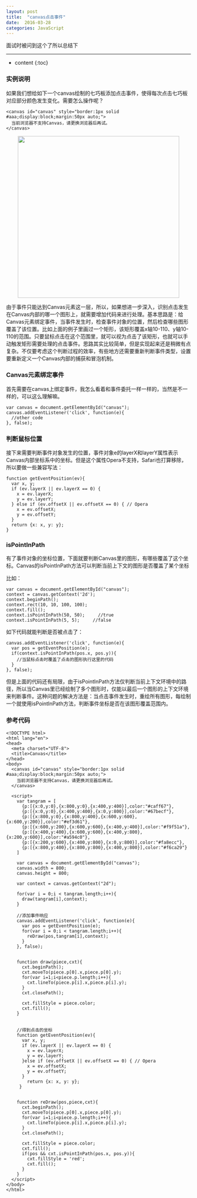 ```yaml
---
layout: post
title:  "canvas点击事件"
date:  2016-03-28
categories: JavaScript
---
```


面试时被问到这个了所以总结下

---

* content
{:toc}



### 实例说明

如果我们想给如下一个canvas绘制的七巧板添加点击事件，使得每次点击七巧板对应部分颜色发生变化。需要怎么操作呢？

	<canvas id="canvas" style="border:1px solid #aaa;display:block;margin:50px auto;">
	  当前浏览器不支持Canvas，请更换浏览器后再试。
	</canvas>

<div style="text-align:center;">
	<img src="{{ site.url }}/assets/canvas-click/t.png" style="width:440px;height:440px">
</div>

由于事件只能达到Canvas元素这一层，所以，如果想进一步深入，识别点击发生在Canvas内部的哪一个图形上，就需要增加代码来进行处理。基本思路是：给Canvas元素绑定事件，当事件发生时，检查事件对象的位置，然后检查哪些图形覆盖了该位置。比如上面的例子里画过一个矩形，该矩形覆盖x轴10-110、y轴10-110的范围。只要鼠标点击在这个范围里，就可以视为点击了该矩形，也就可以手动触发矩形需要处理的点击事件。思路其实比较简单，但是实现起来还是稍微有点复杂。不仅要考虑这个判断过程的效率，有些地方还需要重新判断事件类型，设置要重新定义一个Canvas内部的捕获和冒泡机制。


### Canvas元素绑定事件

首先需要在canvas上绑定事件，我怎么看着和事件委托一样一样的，当然是不一样的，可以这么理解嘛。

	var canvas = document.getElementById("canvas");
	canvas.addEventListener('click', function(e){  
	  //other code
    }, false);

### 判断鼠标位置

接下来需要判断事件对象发生的位置，事件对象e的layerX和layerY属性表示Canvas内部坐标系中的坐标。但是这个属性Opera不支持，Safari也打算移除，所以要做一些兼容写法：

	function getEventPosition(ev){
	  var x, y;
	  if (ev.layerX || ev.layerX == 0) {
	    x = ev.layerX;
	    y = ev.layerY;
	  } else if (ev.offsetX || ev.offsetX == 0) { // Opera
	    x = ev.offsetX;
	    y = ev.offsetY;
	  }
	  return {x: x, y: y};
	}

### isPointInPath

有了事件对象的坐标位置，下面就要判断Canvas里的图形，有哪些覆盖了这个坐标。Canvas的isPointInPath方法可以判断当前上下文的图形是否覆盖了某个坐标

比如：

	var canvas = document.getElementById("canvas"); 
	context = canvas.getContext('2d');  
	context.beginPath();  
	context.rect(10, 10, 100, 100);  
	context.fill();  
	context.isPointInPath(50, 50);     //true  
	context.isPointInPath(5, 5);     //false  

如下代码就能判断是否被点击了：

	canvas.addEventListener('click', function(e){  
	  var pos = getEventPosition(e);  
	  if(context.isPointInPath(pos.x, pos.y)){  
	    //当鼠标点击时覆盖了点击的图形执行这里的代码  
	  }  
	}, false);

但是上面的代码还有局限，由于isPointInPath方法仅判断当前上下文环境中的路径，所以当Canvas里已经绘制了多个图形时，仅能以最后一个图形的上下文环境来判断事件。这种问题的解决方法是：当点击事件发生时，重绘所有图形，每绘制一个就使用isPointInPath方法，判断事件坐标是否在该图形覆盖范围内。

### 参考代码

	<!DOCTYPE html>
	<html lang="en">
	<head>
	  <meta charset="UTF-8">
	  <title>Canvas</title>
	</head>
	<body>
	  <canvas id="canvas" style="border:1px solid #aaa;display:block;margin:50px auto;">
		当前浏览器不支持Canvas，请更换浏览器后再试。
	  </canvas>
	
	  <script>
		var tangram = [
		  {p:[{x:0,y:0},{x:800,y:0},{x:400,y:400}],color:"#caff67"},
		  {p:[{x:0,y:0},{x:400,y:400},{x:0,y:800}],color:"#67becf"},
		  {p:[{x:800,y:0},{x:800,y:400},{x:600,y:600},{x:600,y:200}],color:"#ef3d61"},
		  {p:[{x:600,y:200},{x:600,y:600},{x:400,y:400}],color:"#f9f51a"},
		  {p:[{x:400,y:400},{x:600,y:600},{x:400,y:800},{x:200,y:600}],color:"#a594c0"},
		  {p:[{x:200,y:600},{x:400,y:800},{x:0,y:800}],color:"#fa8ecc"},
		  {p:[{x:800,y:400},{x:800,y:800},{x:400,y:800}],color:"#f6ca29"}
		]
	
		var canvas = document.getElementById("canvas");
		canvas.width = 800;
		canvas.height = 800;
	
		var context = canvas.getContext("2d");
	
		for(var i = 0;i < tangram.length;i++){
		  draw(tangram[i],context);
		}
	
		//添加事件响应  
		canvas.addEventListener('click', function(e){  
		  var pos = getEventPosition(e); 
		  for(var i = 0;i < tangram.length;i++){
		    reDraw(pos,tangram[i],context); 
		  } 
		}, false); 
	
	
		function draw(piece,cxt){
		  cxt.beginPath();
		  cxt.moveTo(piece.p[0].x,piece.p[0].y);
		  for(var i=1;i<piece.p.length;i++){
		    cxt.lineTo(piece.p[i].x,piece.p[i].y);
		  }
		  cxt.closePath();
	
		  cxt.fillStyle = piece.color;
		  cxt.fill();
		}
	
	
		//得到点击的坐标  
		function getEventPosition(ev){  
		  var x, y;  
		  if (ev.layerX || ev.layerX == 0) {  
		    x = ev.layerX;  
		    y = ev.layerY;  
		  }else if (ev.offsetX || ev.offsetX == 0) { // Opera  
		    x = ev.offsetX;  
		    y = ev.offsetY;  
		  }  
		    return {x: x, y: y};  
		 }
	
	
		function reDraw(pos,piece,cxt){
		  cxt.beginPath();
		  cxt.moveTo(piece.p[0].x,piece.p[0].y);
		  for(var i=1;i<piece.p.length;i++){
		    cxt.lineTo(piece.p[i].x,piece.p[i].y);
		  }
		  cxt.closePath();
	
		  cxt.fillStyle = piece.color;
		  cxt.fill();
		  if(pos && cxt.isPointInPath(pos.x, pos.y)){
		    cxt.fillStyle = 'red';
		    cxt.fill();
		  } 
		}
	  </script>
	</body>
	</html> 
	
	

	